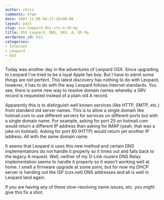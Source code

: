 ```yaml
---
author: chris
comments: true
date: 2007-11-08 04:27:28+00:00
layout: post
slug: osx-leopard-dns-srv-a-oh-my
title: OSX Leopard, DNS, SRV, A, Oh My
wordpress_id: 612
categories:
- Internet
- Leopard
- OSX
---
```


Today was another day in the adventures of Leopard OSX. Since upgrading to Leopard I've tried to be a loyal Apple fan boy. But I have to admit some things are not perfect. This latest discovery has nothing to do with Leopard, however, it has to do with the way Leopard follows Internet standards. You see, there is some new way to resolve domain names whereby a SRV record is requested instead of a plain old A record.

Apparently this is to distinguish well known services (like HTTP, SMTP, etc.) from standard old server names. This is to allow a single domain like hotmail.com to use different servers for services on different ports but with a single domain name. For example, asking for port 25 on hotmail.com would return a different IP address than asking for IMAP (yeah, that was a joke on hotmail). Asking for port 80 (HTTP) would return yet another IP address. All with the same domain name.

It seems that Leopard is uses this new method and certain DNS implementations do not handle it properly so it times out and falls back to the legacy A request. Well, neither of my D-Link routers DNS Relay implementation seems to handle it properly so it wasn't working well at home. I smell a firmware upgrade at some point, but for now my DHCP server is handing out the ISP (cox.net) DNS addresses and all is well in Leopard land again.

If you are having any of these slow-resolving name issues, etc. you might give this fix a shot.

